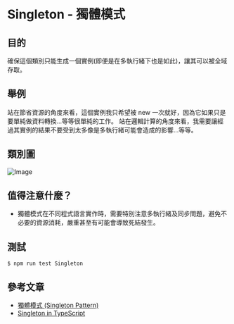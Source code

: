 # Singleton - 獨體模式
## 目的
確保這個類別只能生成一個實例(即便是在多執行緒下也是如此)，讓其可以被全域存取。

## 舉例
站在節省資源的角度來看，這個實例我只希望被 new 一次就好，因為它如果只是要單純做資料轉換...等等很單純的工作。
站在邏輯計算的角度來看，我需要讓經過其實例的結果不要受到太多像是多執行緒可能會造成的影響...等等。

## 類別圖
![Image](https://i.imgur.com/MeTavl0.png)

## 值得注意什麼？
- 獨體模式在不同程式語言實作時，需要特別注意多執行緒及同步問題，避免不必要的資源消耗，嚴重甚至有可能會導致死結發生。

## 測試
```
$ npm run test Singleton
```

## 參考文章
 - [獨體模式 (Singleton Pattern)](http://corrupt003-design-pattern.blogspot.com/2016/06/singleton-pattern.html)
 - [Singleton in TypeScript](https://refactoring.guru/design-patterns/singleton/typescript/example)
